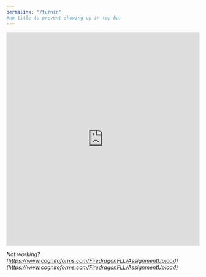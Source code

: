 ```yaml
---
permalink: "/turnin"
#no title to prevent showing up in top-bar
---
```

<iframe src="https://services.cognitoforms.com/f/g8KinvyjSEWgFbGIIrj4pA?id=1" style="position:relative;width:1px;min-width:100%;*width:100%;" frameborder="0" scrolling="yes" seamless="seamless" height="556" width="100%"></iframe>
<script src="https://services.cognitoforms.com/scripts/embed.js"></script>

*Not working? [https://www.cognitoforms.com/FiredragonFLL/AssignmentUpload](https://www.cognitoforms.com/FiredragonFLL/AssignmentUpload)*
